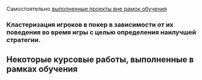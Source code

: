 
Самостоятельно <ins>выполненные проекты вне рамок обучения<ins>
### Кластеризация игроков в покер в зависимости от их поведения во время игры с целью определения наилучшей стратегии.

## Некоторые курсовые работы, выполненные в рамках обучения
